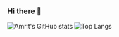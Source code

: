 ### Hi there 👋
![Amrit's GitHub stats](https://github-readme-stats.vercel.app/api?username=amritanand-py&show_icons=true&theme=radical)
![Top Langs](https://github-readme-stats.vercel.app/api/top-langs/?username=amritanand-py&layout=compact)
<!--
![Anurag's GitHub stats](https://github-readme-stats.vercel.app/api?username=amritanand-py&show_icons=true&theme=radical)

-->


<!--
**amritanand-py/amritanand-py** is a ✨ _special_ ✨ repository because its `README.md` (this file) appears on your GitHub profile.

Here are some ideas to get you started:

- 🔭 I’m currently working on ...
- 🌱 I’m currently learning ...
- 👯 I’m looking to collaborate on ...
- 🤔 I’m looking for help with ...
- 💬 Ask me about ...
- 📫 How to reach me: ...
- 😄 Pronouns: ...
- ⚡ Fun fact: ...



![Top Langs](https://github-readme-stats.vercel.app/api/top-langs/?username=amritanand-py&layout=compact)
-->
